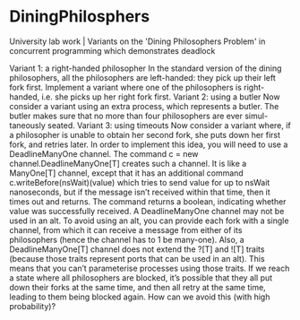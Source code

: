 # DiningPhilosphers
University lab work | Variants on the 'Dining Philosophers Problem' in concurrent programming which demonstrates deadlock

Variant 1: a right-handed philosopher
In the standard version of the dining philosophers, all the philosophers are left-handed: they pick up their left fork first. Implement a variant where one of the philosophers is right-handed, i.e. she picks up her right fork first.
Variant 2: using a butler
Now consider a variant using an extra process, which represents a butler. The butler makes sure that no more than four philosophers are ever simul- taneously seated.
Variant 3: using timeouts
Now consider a variant where, if a philosopher is unable to obtain her second fork, she puts down her first fork, and retries later.
In order to implement this idea, you will need to use a DeadlineManyOne channel. The command
c = new channel.DeadlineManyOne[T]
creates such a channel. It is like a ManyOne[T] channel, except that it has an
additional command
c.writeBefore(nsWait)(value)
which tries to send value for up to nsWait nanoseconds, but if the message isn’t received within that time, then it times out and returns. The command returns a boolean, indicating whether value was successfully received.
A DeadlineManyOne channel may not be used in an alt. To avoid using an alt, you can provide each fork with a single channel, from which it can receive a message from either of its philosophers (hence the channel has to
1
be many-one). Also, a DeadlineManyOne[T] channel does not extend the ?[T] and ![T] traits (because those traits represent ports that can be used in an alt). This means that you can’t parameterise processes using those traits.
If we reach a state where all philosophers are blocked, it’s possible that they all put down their forks at the same time, and then all retry at the same time, leading to them being blocked again. How can we avoid this (with high probability)?
